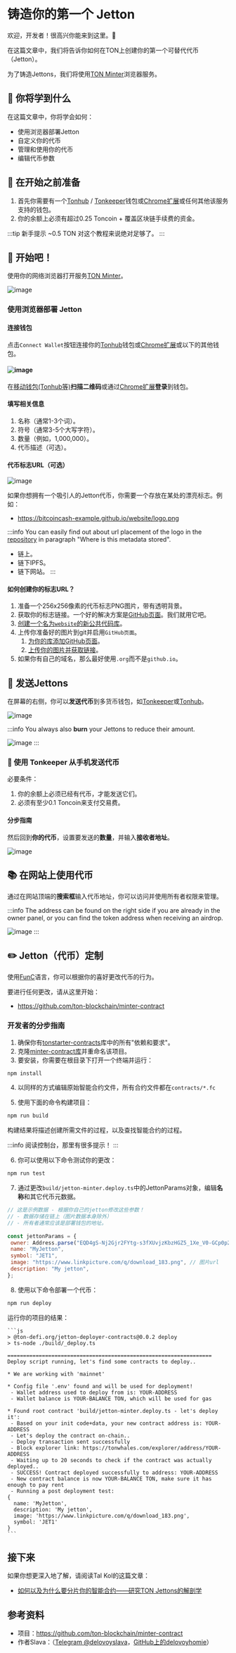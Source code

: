 # 铸造你的第一个 Jetton

欢迎，开发者！很高兴你能来到这里。👋

在这篇文章中，我们将告诉你如何在TON上创建你的第一个可替代代币（Jetton）。

为了铸造Jettons，我们将使用[TON Minter](https://minter.ton.org/)浏览器服务。

## 📖 你将学到什么

在这篇文章中，你将学会如何：

- 使用浏览器部署Jetton
- 自定义你的代币
- 管理和使用你的代币
- 编辑代币参数

## 📌 在开始之前准备

1. 首先你需要有一个[Tonhub](https://ton.app/wallets/tonhub-wallet) / [Tonkeeper](https://ton.app/wallets/tonkeeper)钱包或[Chrome扩展](https://ton.app/wallets/chrome-plugin)或任何其他该服务支持的钱包。
2. 你的余额上必须有超过0.25 Toncoin + 覆盖区块链手续费的资金。

:::tip 新手提示
~0.5 TON 对这个教程来说绝对足够了。
:::

## 🚀 开始吧！

使用你的网络浏览器打开服务[TON Minter](https://minter.ton.org/)。

![image](/img/tutorials/jetton/jetton-main-page.png)

### 使用浏览器部署 Jetton

#### 连接钱包

点击`Connect Wallet`按钮连接你的[Tonhub](https://ton.app/wallets/tonhub-wallet)钱包或[Chrome扩展](https://ton.app/wallets/chrome-plugin)或以下的其他钱包。

#### ![image](/img/tutorials/jetton/jetton-connect-wallet.png)

在[移动钱包(Tonhub等)](https://ton.app/wallets/tonhub-wallet)**扫描二维码**或通过[Chrome扩展](https://ton.app/wallets/chrome-plugin)**登录**到钱包。

#### 填写相关信息

1. 名称（通常1-3个词）。
2. 符号（通常3-5个大写字符）。
3. 数量（例如，1,000,000）。
4. 代币描述（可选）。

#### 代币标志URL（可选）

![image](/img/tutorials/jetton/jetton-token-logo.png)

如果你想拥有一个吸引人的Jetton代币，你需要一个存放在某处的漂亮标志。例如：

- https://bitcoincash-example.github.io/website/logo.png

:::info
You can easily find out  about url placement of the logo in the [repository](https://github.com/ton-blockchain/minter-contract#jetton-metadata-field-best-practices) in paragraph "Where is this metadata stored".

- 链上。
- 链下IPFS。
- 链下网站。
  :::

#### 如何创建你的标志URL？

1. 准备一个256x256像素的代币标志PNG图片，带有透明背景。
2. 获取你的标志链接。一个好的解决方案是[GitHub页面](https://pages.github.com/)。我们就用它吧。
3. [创建一个名为`website`的新公共代码库](https://docs.github.com/en/get-started/quickstart/create-a-repo)。
4. 上传你准备好的图片到git并启用`GitHub页面`。
   1. [为你的库添加GitHub页面](https://docs.github.com/en/pages/getting-started-with-github-pages/creating-a-github-pages-site)。
   2. [上传你的图片并获取链接](https://docs.github.com/en/repositories/working-with-files/managing-files/adding-a-file-to-a-repository)。
5. 如果你有自己的域名，那么最好使用`.org`而不是`github.io`。

## 💸 发送Jettons

在屏幕的右侧，你可以**发送代币**到多货币钱包，如[Tonkeeper](https://tonkeeper.com/)或[Tonhub](https://ton.app/wallets/tonhub-wallet)。

![image](/img/tutorials/jetton/jetton-send-tokens.png)

:::info
You always also **burn** your Jettons to reduce their amount.

![image](/img/tutorials/jetton/jetton-burn-tokens.png)
:::

### 📱 使用 Tonkeeper 从手机发送代币

必要条件：

1. 你的余额上必须已经有代币，才能发送它们。
2. 必须有至少0.1 Toncoin来支付交易费。

#### 分步指南

然后回到**你的代币**，设置要发送的**数量**，并输入**接收者地址**。

![image](/img/tutorials/jetton/jetton-send-tutorial.png)

## 📚 在网站上使用代币

通过在网站顶端的**搜索框**输入代币地址，你可以访问并使用所有者权限来管理。

:::info
The address can be found on the right side if you are already in the owner panel, or you can find the token address when receiving an airdrop.

![image](/img/tutorials/jetton/jetton-wallet-address.png)
:::

## ✏️ Jetton（代币）定制

使用[FunC](/develop/func/overview)语言，你可以根据你的喜好更改代币的行为。

要进行任何更改，请从这里开始：

- https://github.com/ton-blockchain/minter-contract

### 开发者的分步指南

1. 确保你有[tonstarter-contracts](https://github.com/ton-defi-org/tonstarter-contracts)库中的所有"依赖和要求"。
2. 克隆[minter-contract库](https://github.com/ton-blockchain/minter-contract)并重命名该项目。
3. 要安装，你需要在根目录下打开一个终端并运行：

```bash npm2yarn
npm install
```

4. 以同样的方式编辑原始智能合约文件，所有合约文件都在`contracts/*.fc`

5. 使用下面的命令构建项目：

```bash npm2yarn
npm run build
```

构建结果将描述创建所需文件的过程，以及查找智能合约的过程。

:::info
阅读控制台，那里有很多提示！
:::

6. 你可以使用以下命令测试你的更改：

```bash npm2yarn
npm run test
```

7. 通过更改`build/jetton-minter.deploy.ts`中的JettonParams对象，编辑**名称**和其它代币元数据。

```js
// 这是示例数据 - 根据你自己的jetton修改这些参数！
// - 数据存储在链上（图片数据本身除外）
// - 所有者通常应该是部署钱包的地址。
  
const jettonParams = {
 owner: Address.parse("EQD4gS-Nj2Gjr2FYtg-s3fXUvjzKbzHGZ5_1Xe_V0-GCp0p2"),
 name: "MyJetton",
 symbol: "JET1",
 image: "https://www.linkpicture.com/q/download_183.png", // 图片url
 description: "My jetton",
};
```

8. 使用以下命令部署一个代币：

```bash npm2yarn
npm run deploy
```

运行你的项目的结果：

````
```js
> @ton-defi.org/jetton-deployer-contracts@0.0.2 deploy
> ts-node ./build/_deploy.ts

=================================================================
Deploy script running, let's find some contracts to deploy..

* We are working with 'mainnet'

* Config file '.env' found and will be used for deployment!
 - Wallet address used to deploy from is: YOUR-ADDRESS
 - Wallet balance is YOUR-BALANCE TON, which will be used for gas

* Found root contract 'build/jetton-minter.deploy.ts - let's deploy it':
 - Based on your init code+data, your new contract address is: YOUR-ADDRESS
 - Let's deploy the contract on-chain..
 - Deploy transaction sent successfully
 - Block explorer link: https://tonwhales.com/explorer/address/YOUR-ADDRESS
 - Waiting up to 20 seconds to check if the contract was actually deployed..
 - SUCCESS! Contract deployed successfully to address: YOUR-ADDRESS
 - New contract balance is now YOUR-BALANCE TON, make sure it has enough to pay rent
 - Running a post deployment test:
{
  name: 'MyJetton',
  description: 'My jetton',
  image: 'https://www.linkpicture.com/q/download_183.png',
  symbol: 'JET1'
}
```
````

## 接下来

如果你想更深入地了解，请阅读Tal Kol的这篇文章：

- [如何以及为什么要分片你的智能合约——研究TON Jettons的解剖学](https://blog.ton.org/how-to-shard-your-ton-smart-contract-and-why-studying-the-anatomy-of-tons-jettons)

## 参考资料

- 项目：https://github.com/ton-blockchain/minter-contract
- 作者Slava：（[Telegram @delovoyslava](https://t.me/delovoyslava)，[GitHub上的delovoyhomie](https://github.com/delovoyhomie)）
